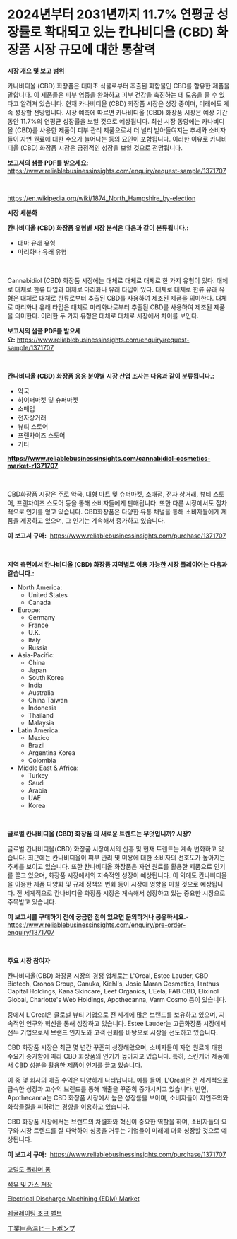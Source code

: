<p><h1>2024년부터 2031년까지 11.7% 연평균 성장률로 확대되고 있는 칸나비디올 (CBD) 화장품 시장 규모에 대한 통찰력</h1></p><p><strong>시장 개요 및 보고 범위</strong></p>
<p><p>카나비디올 (CBD) 화장품은 대마초 식물로부터 추출된 화합물인 CBD를 함유한 제품을 말합니다. 이 제품들은 피부 염증을 완화하고 피부 건강을 촉진하는 데 도움을 줄 수 있다고 알려져 있습니다. 현재 카나비디올 (CBD) 화장품 시장은 성장 중이며, 미래에도 계속 성장할 전망입니다. 시장 예측에 따르면 카나비디올 (CBD) 화장품 시장은 예상 기간 동안 11.7%의 연평균 성장률을 보일 것으로 예상됩니다. 최신 시장 동향에는 카나비디올 (CBD)를 사용한 제품이 피부 관리 제품으로서 더 널리 받아들여지는 추세와 소비자들이 자연 원료에 대한 수요가 늘어나는 등의 요인이 포함됩니다. 이러한 이유로 카나비디올 (CBD) 화장품 시장은 긍정적인 성장을 보일 것으로 전망됩니다.</p></p>
<p><strong>보고서의 샘플 PDF를 받으세요:</strong> <a href="https://www.reliablebusinessinsights.com/enquiry/request-sample/1371707">https://www.reliablebusinessinsights.com/enquiry/request-sample/1371707</a></p>
<p>&nbsp;</p>
<p><a href="https://en.wikipedia.org/wiki/1874_North_Hampshire_by-election">https://en.wikipedia.org/wiki/1874_North_Hampshire_by-election</a></p>
<p><strong>시장 세분화</strong></p>
<p><strong>칸나비디올 (CBD) 화장품 유형별 시장 분석은 다음과 같이 분류됩니다.:</strong></p>
<p><ul><li>대마 유래 유형</li><li>마리화나 유래 유형</li></ul></p>
<p>&nbsp;</p>
<p><p>Cannabidiol (CBD) 화장품 시장에는 대체로 대체로 대체로 한 가지 유형이 있다. 대체로 대체로 한류 타입과 대체로 마리화나 유래 타입이 있다. 대체로 대체로 한류 유래  유형은 대체로 대체로 한류로부터 추출된 CBD를 사용하여 제조된 제품을 의미한다. 대체로 마리화나 유래 타입은 대체로 마리화나로부터 추출된 CBD를 사용하여 제조된 제품을 의미한다. 이러한 두 가지 유형은 대체로 대체로 시장에서 차이를 보인다.</p></p>
<p><strong>보고서의 샘플 PDF를 받으세요:</strong>&nbsp;<a href="https://www.reliablebusinessinsights.com/enquiry/request-sample/1371707">https://www.reliablebusinessinsights.com/enquiry/request-sample/1371707</a></p>
<p>&nbsp;</p>
<p><strong> 칸나비디올 (CBD) 화장품 응용 분야별 시장 산업 조사는 다음과 같이 분류됩니다.:</strong></p>
<p><ul><li>약국</li><li>하이퍼마켓 및 슈퍼마켓</li><li>소매업</li><li>전자상거래</li><li>뷰티 스토어</li><li>프랜차이즈 스토어</li><li>기타</li></ul></p>
<p><strong><a href="https://www.reliablebusinessinsights.com/cannabidiol-cosmetics-market-r1371707">https://www.reliablebusinessinsights.com/cannabidiol-cosmetics-market-r1371707</a></strong></p>
<p>&nbsp;</p>
<p><p>CBD화장품 시장은 주로 약국, 대형 마트 및 슈퍼마켓, 소매점, 전자 상거래, 뷰티 스토어, 프랜차이즈 스토어 등을 통해 소비자들에게 판매됩니다. 또한 다른 시장에서도 점차적으로 인기를 얻고 있습니다. CBD화장품은 다양한 유통 채널을 통해 소비자들에게 제품을 제공하고 있으며, 그 인기는 계속해서 증가하고 있습니다.</p></p>
<p><strong>이 보고서 구매:</strong>&nbsp; <a href="https://www.reliablebusinessinsights.com/purchase/1371707">https://www.reliablebusinessinsights.com/purchase/1371707</a></p>
<p>&nbsp;</p>
<p><strong>지역 측면에서 칸나비디올 (CBD) 화장품 지역별로 이용 가능한 시장 플레이어는 다음과 같습니다.:</strong></p>
<p><ul>
    <li>
        North America:
        <ul>
            <li>United States</li>
            <li>Canada</li>
        </ul>
    </li>
    <li>
        Europe:
        <ul>
            <li>Germany</li>
            <li>France</li>
            <li>U.K.</li>
            <li>Italy</li>
            <li>Russia</li>
        </ul>
    </li>
    <li>
        Asia-Pacific:
        <ul>
            <li>China</li>
            <li>Japan</li>
            <li>South Korea</li>
            <li>India</li>
            <li>Australia</li>
            <li>China Taiwan</li>
            <li>Indonesia</li>
            <li>Thailand</li>
            <li>Malaysia</li>
        </ul>
    </li>
    <li>
        Latin America:
        <ul>
            <li>Mexico</li>
            <li>Brazil</li>
            <li>Argentina Korea</li>
            <li>Colombia</li>
        </ul>
    </li>
    <li>
        Middle East & Africa:
        <ul>
            <li>Turkey</li>
            <li>Saudi</li>
            <li>Arabia</li>
            <li>UAE</li>
            <li>Korea</li>
        </ul>
    </li>
    </ul></p>
<p>&nbsp;</p>
<p><strong>글로벌 칸나비디올 (CBD) 화장품 의 새로운 트렌드는 무엇입니까? 시장?</strong></p>
<p><p>글로벌 칸나비디올(CBD) 화장품 시장에서의 신흥 및 현재 트렌드는 계속 변화하고 있습니다. 최근에는 칸나비디올이 피부 관리 및 미용에 대한 소비자의 선호도가 높아지는 추세를 보이고 있습니다. 또한 칸나비디올 화장품은 자연 원료를 활용한 제품으로 인기를 끌고 있으며, 화장품 시장에서의 지속적인 성장이 예상됩니다. 이 외에도 칸나비디올을 이용한 제품 다양화 및 규제 정책의 변화 등이 시장에 영향을 미칠 것으로 예상됩니다. 전 세계적으로 칸나비디올 화장품 시장은 계속해서 성장하고 있는 중요한 시장으로 주목받고 있습니다.</p></p>
<p><strong>이 보고서를 구매하기 전에 궁금한 점이 있으면 문의하거나 공유하세요.</strong>- <a href="https://www.reliablebusinessinsights.com/enquiry/pre-order-enquiry/1371707">https://www.reliablebusinessinsights.com/enquiry/pre-order-enquiry/1371707</a></p>
<p>&nbsp;</p>
<p><strong>주요 시장 참여자</strong></p>
<p><p>칸나비디올(CBD) 화장품 시장의 경쟁 업체로는 L'Oreal, Estee Lauder, CBD Biotech, Cronos Group, Canuka, Kiehl's, Josie Maran Cosmetics, Ianthus Capital Holdings, Kana Skincare, Leef Organics, L'Eela, FAB CBD, Elixinol Global, Charlotte's Web Holdings, Apothecanna, Varm Cosmo 등이 있습니다.</p><p>중에서 L'Oreal은 글로벌 뷰티 기업으로 전 세계에 많은 브랜드를 보유하고 있으며, 지속적인 연구와 혁신을 통해 성장하고 있습니다. Estee Lauder는 고급화장품 시장에서 선두 기업으로서 브랜드 인지도와 고객 신뢰를 바탕으로 시장을 선도하고 있습니다.</p><p>CBD 화장품 시장은 최근 몇 년간 꾸준히 성장해왔으며, 소비자들이 자연 원료에 대한 수요가 증가함에 따라 CBD 화장품의 인기가 높아지고 있습니다. 특히, 스킨케어 제품에서 CBD 성분을 활용한 제품이 인기를 끌고 있습니다.</p><p>이 중 몇 회사의 매출 수익은 다양하게 나타납니다. 예를 들어, L'Oreal은 전 세계적으로 급속한 성장과 고수익 브랜드를 통해 매출을 꾸준히 증가시키고 있습니다. 반면, Apothecanna는 CBD 화장품 시장에서 높은 성장률을 보이며, 소비자들이 자연주의와 화학물질을 피하려는 경향을 이용하고 있습니다.</p><p>CBD 화장품 시장에서는 브랜드의 차별화와 혁신이 중요한 역할을 하며, 소비자들의 요구와 시장 트렌드를 잘 파악하여 성공을 거두는 기업들이 미래에 더욱 성장할 것으로 예상됩니다.</p></p>
<p><strong>이 보고서 구매:</strong>&nbsp;&nbsp;<a href="https://www.reliablebusinessinsights.com/purchase/1371707">https://www.reliablebusinessinsights.com/purchase/1371707</a></p>
<p><p><a href="https://github.com/sougarounis/Market-Research-Report-List-4/blob/main/3138901137205.md">고밀도 폴리머 폼</a></p><p><a href="https://medium.com/@fly879567/%EA%B8%80%EB%A1%9C%EB%B2%8C-%EC%84%9D%EC%9C%A0-%EB%B0%8F-%EA%B0%80%EC%8A%A4-%EC%A0%80%EC%9E%A5-%EC%8B%9C%EC%9E%A5-%EB%8F%99%ED%96%A5%EC%97%90-%EB%8C%80%ED%95%9C-%EC%A0%84%EB%9E%B5%EC%A0%81-%ED%86%B5%EC%B0%B0-2024-2031-130-%ED%8E%98%EC%9D%B4%EC%A7%80%EC%97%90%EC%84%9C-%EB%8B%A4%EB%A3%B9%EB%8B%88%EB%8B%A4-6476be2e1cb3">석유 및 가스 저장</a></p><p><a href="https://issuu.com/reportprime-2/docs/electrical-discharge-machining-edm-market-size-203">Electrical Discharge Machining (EDM) Market</a></p><p><a href="https://medium.com/@fly879567/%EC%A1%B0%EC%A0%88%ED%98%95-%EC%B4%88%ED%81%AC-%EB%B0%B8%EB%B8%8C-%EC%8B%9C%EC%9E%A5-%EB%B6%84%EC%84%9D-%EB%B3%B4%EA%B3%A0%EC%84%9C-%EC%A7%80%EC%97%AD%EB%B3%84-%EA%B8%80%EB%A1%9C%EB%B2%8C-%EC%9D%B8%EC%82%AC%EC%9D%B4%ED%8A%B8-%EC%9C%A0%ED%98%95-%EB%8B%88%EB%93%A4-%EB%B0%8F-%EC%8B%9C%ED%8A%B8-%EC%9C%A0%ED%98%95-%EB%8B%A4%EC%A4%91-%EC%98%A4%EB%A6%AC%ED%94%BC%EC%8A%A4-%EB%B0%B8%EB%B8%8C-%EC%BC%80%EC%9D%B4%EC%A7%80-%EB%B0%B8%EB%B8%8C-%EB%B0%8F-%EC%9D%91%EC%9A%A9-%ED%94%84%EB%A1%9C%EA%B7%B8%EB%9E%A8-%EC%84%9D%EC%9C%A0-%EB%B0%8F-%EA%B0%80%EC%8A%A4-%EC%A0%80%EC%88%98%EC%A7%80-%EC%82%B0%EC%97%85-965d5c49e3e0">레귤레이팅 초크 밸브</a></p><p><a href="https://medium.com/@queenlitle19361/%E7%94%A3%E6%A5%AD%E7%94%A8%E3%81%AE%E9%AB%98%E6%B8%A9%E3%83%92%E3%83%BC%E3%83%88%E3%83%9D%E3%83%B3%E3%83%97%E3%81%AE%E5%B8%82%E5%A0%B4%E5%88%86%E6%9E%90-%E3%81%9D%E3%81%AEcagr-%E5%B8%82%E5%A0%B4%E3%82%BB%E3%82%B0%E3%83%A1%E3%83%B3%E3%83%86%E3%83%BC%E3%82%B7%E3%83%A7%E3%83%B3-%E3%81%8A%E3%82%88%E3%81%B3%E3%82%B0%E3%83%AD%E3%83%BC%E3%83%90%E3%83%AB%E7%94%A3%E6%A5%AD%E3%81%AE%E6%A6%82%E8%A6%81-0650c9118d9d">工業用高温ヒートポンプ</a></p></p>